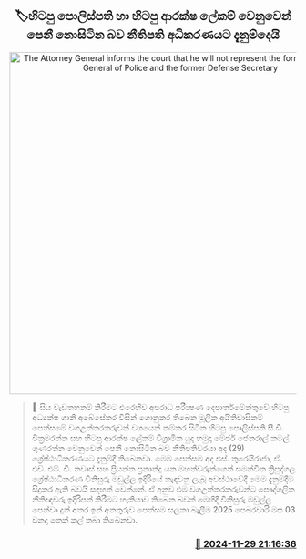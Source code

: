<p align='center'><b><h2 align='center' title='The Attorney General informs the court that he will not represent the former Inspector General of Police and the former Defense Secretary'>🏷හිටපු පොලිස්පති හා හිටපු ආරක්ෂ ලේකම් වෙනුවෙන් පෙනී නොසිටින බව නීතිපති අධිකරණයට දැනුම්දෙයි</h2></b></p>
<p align='center'><img src='https://helakuru.sgp1.cdn.digitaloceanspaces.com/esana/images/lib/court-new-thumb-tt.jpg' width='600' alt='The Attorney General informs the court that he will not represent the former Inspector General of Police and the former Defense Secretary'></p>

>📝 සිය වැඩතහනම් කිරීමට එරෙහිව අපරාධ පරීක්‍ෂණ දෙපාර්තමේන්තුවේ හිටපු අධ්‍යක්ෂ ශානි අබේසේකර විසින් ගොනුකර තිබෙන මූලික අයිතිවාසිකම් පෙත්සමේ වගඋත්තරකරුවන් වශයෙන් නම්කර සිටින හිටපු පොලිස්පති සී.ඩී. වික්‍රමරත්න සහ හිටපු ආරක්ෂ ලේකම් විශ්‍රාමික යුද හමුදා මේජර් ජෙනරාල් කමල් ගුණරත්න වෙනුවෙන් පෙනී නොසිටින බව නීතිපතිවරයා අද (29) ශ්‍රේෂ්ඨාධිකරණයට දැනුම්දී තිබෙනවා.
මෙම පෙත්සම අද එස්. තුරෙයිරාජා, ඒ. එච්. එම්. ඩී. නවාස් සහ ප්‍රියන්ත ප්‍රනාන්දු යන මහත්වරුන්ගෙන් සමන්විත ත්‍රිපුද්ගල ශ්‍රේෂ්ඨාධිකරණ විනිසුරු මඩුල්ල ඉදිරියේ කැඳවනු ලැබූ අවස්ථාවේදී මෙම දැනුම්දීම සිදුකර ඇති බවයි සඳහන් වෙන්නේ.
ඒ අනුව එම වගඋත්තරකරුවන්ට පෞද්ගලික නීතිඥවරු ඉදිරිපත් කිරීමට හැකියාව තිබෙන බවත් මෙහිදී විනිසුරු මඩුල්ල පෙන්වා දුන් අතර ඉන් අනතුරුව පෙත්සම සලකා බැලීම 2025 පෙබරවාරි මස 03 වනදා තෙක් කල් තබා තිබෙනවා.


<h3 align='right'><a href='https://www.helakuru.lk/esana/p/105566/'>📅 2024-11-29 21:16:36</a></h3>
